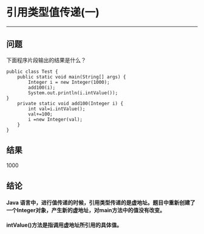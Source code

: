 # 引用类型值传递(一)
---
## 问题
下面程序片段输出的结果是什么？
```
public class Test {
	public static void main(String[] args) {
		Integer i = new Integer(1000);
		add100(i);
		System.out.println(i.intValue());
}
	private static void add100(Integer i) {
		int val=i.intValue();
		val+=100;
		i =new Integer(val);
	}
}
```
## 结果
1000
## 结论
#### Java 语言中，进行值传递的时候，引用类型传递的是虚地址。题目中重新创建了一个Integer对象，产生新的虚地址，对main方法中的值没有改变。
#### intValue()方法是指调用虚地址所引用的具体值。